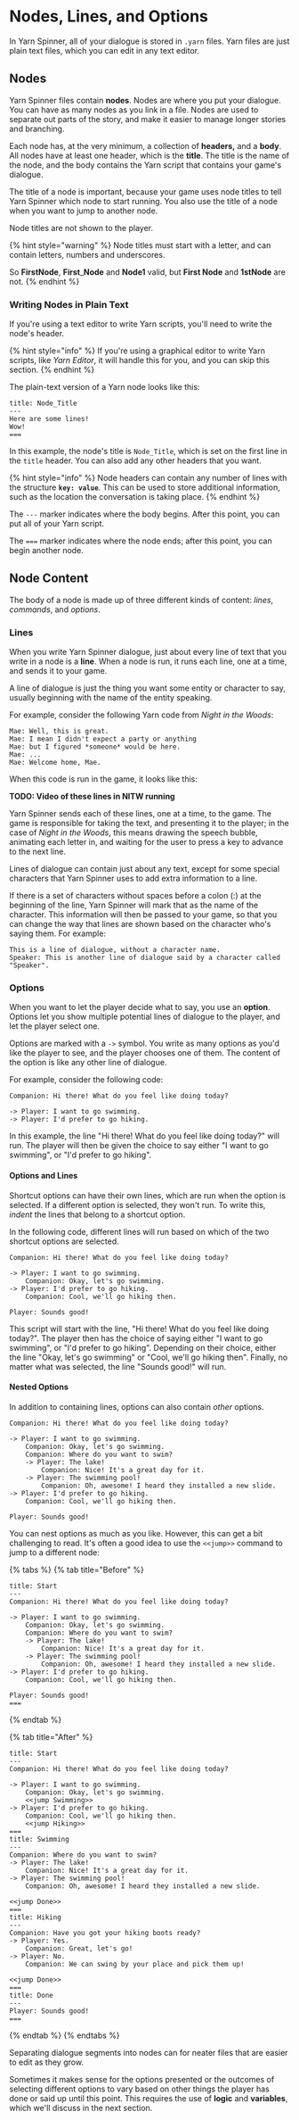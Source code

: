 # Nodes, Lines, and Options

In Yarn Spinner, all of your dialogue is stored in `.yarn` files. Yarn files are just plain text files, which you can edit in any text editor.

## Nodes

Yarn Spinner files contain **nodes**. Nodes are where you put your dialogue. You can have as many nodes as you link in a file. Nodes are used to separate out parts of the story, and make it easier to manage longer stories and branching. 

Each node has, at the very minimum, a collection of **headers,** and a **body**. All nodes have at least one header, which is the **title**. The title is the name of the node, and the body contains the Yarn script that contains your game's dialogue.

The title of a node is important, because your game uses node titles to tell Yarn Spinner which node to start running. You also use the title of a node when you want to jump to another node.

Node titles are not shown to the player.

{% hint style="warning" %}
Node titles must start with a letter, and can contain letters, numbers and underscores. 

So **FirstNode**, **First**\_**Node** and **Node1** valid, but **First Node** and **1stNode** are not.
{% endhint %}

### Writing Nodes in Plain Text

If you're using a text editor to write Yarn scripts, you'll need to write the node's header.

{% hint style="info" %}
If you're using a graphical editor to write Yarn scripts, like _Yarn Editor_, it will handle this for you, and you can skip this section.
{% endhint %}

The plain-text version of a Yarn node looks like this:

```text
title: Node_Title
---
Here are some lines!
Wow!
===
```

In this example, the node's title is `Node_Title`, which is set on the first line in the `title` header. You can also add any other headers that you want.

{% hint style="info" %}
Node headers can contain any number of lines with the structure **`key: value`**. This can be used to store additional information, such as the location the conversation is taking place. 
{% endhint %}

The `---` marker indicates where the body begins. After this point, you can put all of your Yarn script.

The `===` marker indicates where the node ends; after this point, you can begin another node.

## Node Content

The body of a node is made up of three different kinds of content: _lines_, _commands_, and _options_.

### Lines

When you write Yarn Spinner dialogue, just about every line of text that you write in a node is a **line**. When a node is run, it runs each line, one at a time, and sends it to your game.

A line of dialogue is just the thing you want some entity or character to say, usually beginning with the name of the entity speaking.

For example, consider the following Yarn code from _Night in the Woods_:

```text
Mae: Well, this is great.
Mae: I mean I didn't expect a party or anything
Mae: but I figured *someone* would be here.
Mae: ...
Mae: Welcome home, Mae.
```

When this code is run in the game, it looks like this:

**TODO: Video of these lines in NITW running**

Yarn Spinner sends each of these lines, one at a time, to the game. The game is responsible for taking the text, and presenting it to the player; in the case of _Night in the Woods_, this means drawing the speech bubble, animating each letter in, and waiting for the user to press a key to advance to the next line.

Lines of dialogue can contain just about any text, except for some special characters that Yarn Spinner uses to add extra information to a line.

If there is a set of characters without spaces before a colon \(:\) at the beginning of the line, Yarn Spinner will mark that as the name of the character. This information will then be passed to your game, so that you can change the way that lines are shown based on the character who's saying them. For example:

```text
This is a line of dialogue, without a character name.
Speaker: This is another line of dialogue said by a character called "Speaker".
```

### Options

When you want to let the player decide what to say, you use an **option**. Options let you show multiple potential lines of dialogue to the player, and let the player select one.

Options are marked with a `->` symbol. You write as many options as you'd like the player to see, and the player chooses one of them. The content of the option is like any other line of dialogue.

For example, consider the following code:

```text
Companion: Hi there! What do you feel like doing today?

-> Player: I want to go swimming.
-> Player: I'd prefer to go hiking.
```

In this example, the line "Hi there! What do you feel like doing today?" will run. The player will then be given the choice to say either "I want to go swimming", or "I'd prefer to go hiking".

#### Options and Lines

Shortcut options can have their own lines, which are run when the option is selected. If a different option is selected, they won't run. To write this, _indent_ the lines that belong to a shortcut option.

In the following code, different lines will run based on which of the two shortcut options are selected.

```text
Companion: Hi there! What do you feel like doing today?

-> Player: I want to go swimming.
    Companion: Okay, let's go swimming.
-> Player: I'd prefer to go hiking.
    Companion: Cool, we'll go hiking then.
    
Player: Sounds good!
```

This script will start with the line, "Hi there! What do you feel like doing today?". The player then has the choice of saying either "I want to go swimming", or "I'd prefer to go hiking". Depending on their choice, either the line "Okay, let's go swimming" or "Cool, we'll go hiking then". Finally, no matter what was selected, the line "Sounds good!" will run.

#### Nested Options

In addition to containing lines, options can also contain _other_ options.

```text
Companion: Hi there! What do you feel like doing today?

-> Player: I want to go swimming.
    Companion: Okay, let's go swimming.
    Companion: Where do you want to swim?
    -> Player: The lake!
        Companion: Nice! It's a great day for it.
    -> Player: The swimming pool!
        Companion: Oh, awesome! I heard they installed a new slide.
-> Player: I'd prefer to go hiking.
    Companion: Cool, we'll go hiking then.
    
Player: Sounds good!
```

You can nest options as much as you like. However, this can get a bit challenging to read. It's often a good idea to use the `<<jump>>` command to jump to a different node:

{% tabs %}
{% tab title="Before" %}
```text
title: Start
---
Companion: Hi there! What do you feel like doing today?

-> Player: I want to go swimming.
    Companion: Okay, let's go swimming.
    Companion: Where do you want to swim?
    -> Player: The lake!
        Companion: Nice! It's a great day for it.
    -> Player: The swimming pool!
        Companion: Oh, awesome! I heard they installed a new slide.
-> Player: I'd prefer to go hiking.
    Companion: Cool, we'll go hiking then.
    
Player: Sounds good!
===
```
{% endtab %}

{% tab title="After" %}
```
title: Start
---
Companion: Hi there! What do you feel like doing today?

-> Player: I want to go swimming.
    Companion: Okay, let's go swimming.
    <<jump Swimming>>
-> Player: I'd prefer to go hiking.
    Companion: Cool, we'll go hiking then.
    <<jump Hiking>>
===
title: Swimming
---
Companion: Where do you want to swim?
-> Player: The lake!
    Companion: Nice! It's a great day for it.
-> Player: The swimming pool!
    Companion: Oh, awesome! I heard they installed a new slide.

<<jump Done>>
===
title: Hiking
---
Companion: Have you got your hiking boots ready?
-> Player: Yes.
    Companion: Great, let's go!
-> Player: No.
    Companion: We can swing by your place and pick them up!

<<jump Done>>
===
title: Done
---
Player: Sounds good!
===
```
{% endtab %}
{% endtabs %}

Separating dialogue segments into nodes can for neater files that are easier to edit as they grow. 

Sometimes it makes sense for the options presented or the outcomes of selecting different options to vary based on other things the player has done or said up until this point. This requires the use of **logic** and **variables**, which we'll discuss in the next section.

